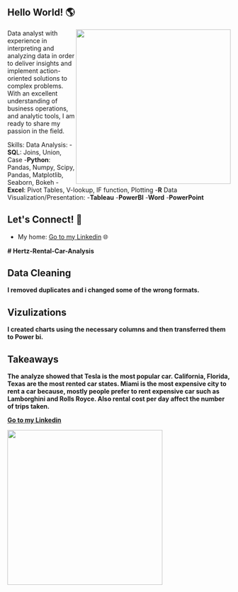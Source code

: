 ## Hello World! 🌎 

<a href="https://cdn.futura-sciences.com/sources/images/Big-Data.jpg"><img align="right" width="349" height="auto" src="https://cdn.futura-sciences.com/sources/images/Big-Data.jpg"></a>

Data analyst with experience in interpreting and analyzing data in order to deliver insights and implement action-oriented solutions to complex problems. With an excellent understanding of business operations, and analytic tools, I am ready to share my passion in the field.

Skills: 
Data Analysis: 
-**SQ**L: Joins, Union, Case
-**Python**: Pandas, Numpy, Scipy, Pandas, Matplotlib, Seaborn, Bokeh
-**Excel**: Pivot Tables, V-lookup, IF function, Plotting 
-**R**
Data Visualization/Presentation:
-**Tableau**
-**PowerBI**
-**Word**
-**PowerPoint**

## Let's Connect! 🤝

- My home: <a href="https://www.linkedin.com/in/tansu-ayaz-797bb313a/">Go to my Linkedin</a> 🌐

<b>
# Hertz-Rental-Car-Analysis

## Data Cleaning
I removed duplicates and i changed some of the wrong formats.

## Vizulizations
I created charts using the necessary columns and then transferred them to Power bi.

## Takeaways
The analyze showed that **Tesla** is the most popular car.
**California, Florida, Texas** are the most rented car states.
**Miami** is the most expensive city to rent a car because, mostly people prefer to rent expensive car such as **Lamborghini** and **Rolls Royce**.
Also rental cost per day affect the number of trips taken.

<a href="https://www.linkedin.com/in/tansu-ayaz-797bb313a/">Go to my Linkedin</a>


<img src =
"https://encrypted-tbn0.gstatic.com/images?q=tbn:ANd9GcRVjM9Bs8g-87dYNKS-eCL_Hlar-j6G5anDbw&usqp=CAU" width="350" height="auto" />
